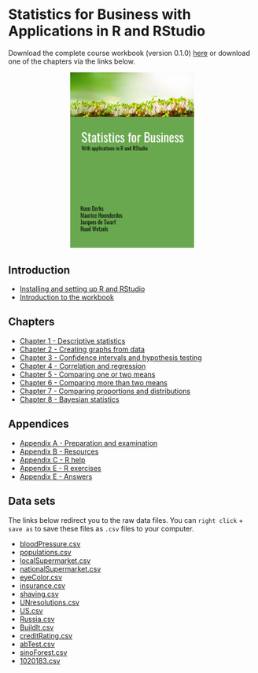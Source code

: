 # Statistics for Business with Applications in R and RStudio

Download the complete course workbook (version 0.1.0) [here](https://github.com/koenderks/Statistics-for-Business-with-applications-in-R-and-RStudio/raw/master/Statistics%20for%20Business%20with%20applications%20in%20R%20and%20RStudio.pdf) or download one of the chapters via the links below.

<p align="center">
	<img src="sampleFrontPage.png" alt="cover" width="50%">
</p>

## Introduction

* [Installing and setting up R and RStudio](https://github.com/koenderks/Statistics-for-Business-with-applications-in-R-and-RStudio/raw/master/Chapters/Installing%20and%20setting%20up%20R%20and%20RStudio.pdf)
* [Introduction to the workbook](https://github.com/koenderks/Statistics-for-Business-with-applications-in-R-and-RStudio/raw/master/Chapters/Introduction%20to%20the%20workbook.pdf)

## Chapters

* [Chapter 1 - Descriptive statistics](https://github.com/koenderks/Statistics-for-Business-with-applications-in-R-and-RStudio/raw/master/Chapters/Chapter%201%20-%20Descriptive%20statistics.pdf)
* [Chapter 2 - Creating graphs from data](https://github.com/koenderks/Statistics-for-Business-with-applications-in-R-and-RStudio/raw/master/Chapters/Chapter%202%20-%20Creating%20graphs%20from%20data.pdf)
* [Chapter 3 - Confidence intervals and hypothesis testing](https://github.com/koenderks/Statistics-for-Business-with-applications-in-R-and-RStudio/raw/master/Chapters/Chapter%203%20-%20Confidence%20intervals%20and%20hypothesis%20testing.pdf)
* [Chapter 4 - Correlation and regression](https://github.com/koenderks/Statistics-for-Business-with-applications-in-R-and-RStudio/raw/master/Chapters/Chapter%204%20-%20Correlation%20and%20regression.pdf)
* [Chapter 5 - Comparing one or two means](https://github.com/koenderks/Statistics-for-Business-with-applications-in-R-and-RStudio/raw/master/Chapters/Chapter%205%20-%20Comparing%20one%20or%20two%20means.pdf)
* [Chapter 6 - Comparing more than two means](https://github.com/koenderks/Statistics-for-Business-with-applications-in-R-and-RStudio/raw/master/Chapters/Chapter%206%20-%20Comparing%20more%20than%20two%20means.pdf)
* [Chapter 7 - Comparing proportions and distributions](https://github.com/koenderks/Statistics-for-Business-with-applications-in-R-and-RStudio/raw/master/Chapters/Chapter%207%20-%20Comparing%20proportions%20and%20distributions.pdf)
* [Chapter 8 - Bayesian statistics](https://github.com/koenderks/Statistics-for-Business-with-applications-in-R-and-RStudio/raw/master/Chapters/Chapter%208%20-%20Bayesian%20statistics.pdf)

## Appendices

* [Appendix A - Preparation and examination](https://github.com/koenderks/Statistics-for-Business-with-applications-in-R-and-RStudio/raw/master/Chapters/Appendix%20A%20-%20Preparation%20and%20examination.pdf)
* [Appendix B - Resources](https://github.com/koenderks/Statistics-for-Business-with-applications-in-R-and-RStudio/raw/master/Chapters/Appendix%20B%20-%20Resources.pdf)
* [Appendix C - R help](https://github.com/koenderks/Statistics-for-Business-with-applications-in-R-and-RStudio/raw/master/Chapters/Appendix%20C%20-%20R%20help.pdf)
* [Appendix E - R exercises](https://github.com/koenderks/Statistics-for-Business-with-applications-in-R-and-RStudio/raw/master/Chapters/Appendix%20D%20-%20R%20exercises.pdf)
* [Appendix E - Answers](https://github.com/koenderks/Statistics-for-Business-with-applications-in-R-and-RStudio/raw/master/Chapters/Appendix%20E%20-%20Answers.pdf)

## Data sets

The links below redirect you to the raw data files. You can `right click` + `save as` to save these files as `.csv` files to your computer.

* [bloodPressure.csv](https://raw.githubusercontent.com/koenderks/Statistics-for-Business-with-applications-in-R-and-RStudio/master/LaTeX/Files/Online%20resources/bloodPressure.csv)
* [populations.csv](https://raw.githubusercontent.com/koenderks/Statistics-for-Business-with-applications-in-R-and-RStudio/master/LaTeX/Files/Online%20resources/populations.csv)
* [localSupermarket.csv](https://raw.githubusercontent.com/koenderks/Statistics-for-Business-with-applications-in-R-and-RStudio/master/LaTeX/Files/Online%20resources/localSupermarket.csv)
* [nationalSupermarket.csv](https://raw.githubusercontent.com/koenderks/Statistics-for-Business-with-applications-in-R-and-RStudio/master/LaTeX/Files/Online%20resources/nationalSupermarket.csv)
* [eyeColor.csv](https://raw.githubusercontent.com/koenderks/Statistics-for-Business-with-applications-in-R-and-RStudio/master/LaTeX/Files/Online%20resources/eyeColor.csv)
* [insurance.csv](https://raw.githubusercontent.com/koenderks/Statistics-for-Business-with-applications-in-R-and-RStudio/master/LaTeX/Files/Online%20resources/insurance.csv)
* [shaving.csv](https://raw.githubusercontent.com/koenderks/Statistics-for-Business-with-applications-in-R-and-RStudio/master/LaTeX/Files/Online%20resources/shaving.csv)
* [UNresolutions.csv](https://raw.githubusercontent.com/koenderks/Statistics-for-Business-with-applications-in-R-and-RStudio/master/LaTeX/Files/Online%20resources/UNresolutions.csv)
* [US.csv](https://raw.githubusercontent.com/koenderks/Statistics-for-Business-with-applications-in-R-and-RStudio/master/LaTeX/Files/Online%20resources/US.csv)
* [Russia.csv](https://raw.githubusercontent.com/koenderks/Statistics-for-Business-with-applications-in-R-and-RStudio/master/LaTeX/Files/Online%20resources/Russia.csv)
* [BuildIt.csv](https://raw.githubusercontent.com/koenderks/Statistics-for-Business-with-applications-in-R-and-RStudio/master/LaTeX/Files/Online%20resources/BuildIt.csv)
* [creditRating.csv](https://raw.githubusercontent.com/koenderks/Statistics-for-Business-with-applications-in-R-and-RStudio/master/LaTeX/Files/Online%20resources/creditRating.csv)
* [abTest.csv](https://raw.githubusercontent.com/koenderks/Statistics-for-Business-with-applications-in-R-and-RStudio/master/LaTeX/Files/Online%20resources/abTest.csv)
* [sinoForest.csv](https://raw.githubusercontent.com/koenderks/Statistics-for-Business-with-applications-in-R-and-RStudio/master/LaTeX/Files/Online%20resources/sinoForest.csv)
* [1020183.csv](https://raw.githubusercontent.com/koenderks/Statistics-for-Business-with-applications-in-R-and-RStudio/master/LaTeX/Files/Online%20resources/1020183.csv)